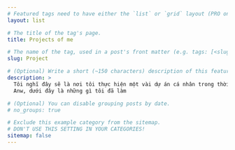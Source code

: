```yaml
---
# Featured tags need to have either the `list` or `grid` layout (PRO only).
layout: list

# The title of the tag's page.
title: Projects of me

# The name of the tag, used in a post's front matter (e.g. tags: [<slug>]).
slug: Project

# (Optional) Write a short (~150 characters) description of this featured tag.
description: >
  Tôi nghĩ đây sẽ là nơi tôi thực hiện một vài dự án cá nhân trong thời gian tới (nếu có thời gian - vì tôi lười quá 🫠)
  Anw, dưới đây là những gì tôi đã làm

# (Optional) You can disable grouping posts by date.
# no_groups: true

# Exclude this example category from the sitemap.
# DON'T USE THIS SETTING IN YOUR CATEGORIES!
sitemap: false
---
```

